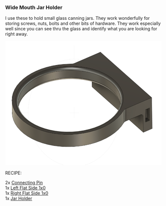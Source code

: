 ### Wide Mouth Jar Holder

I use these to hold small glass canning jars.  They work wonderfully for storing screws, nuts, bolts and other bits of hardware. They work especially well since you can see thru the glass and identify what you are looking for right away.

<img src="JarHolder.png" height="400"/>
                
RECIPE: 

2x [Connecting Pin](../DDD/4x10x8mm%20Pin.stl)<br>
1x [Left Flat Side 1x0](../DDD/FlatSides/1x0%20Flat%20Left.stl)<br>
1x [Right Flat Side 1x0](../DDD/FlatSides/1x0%20Flat%20Right.stl)<br>
1x [Jar Holder](JarHolder.stl)
